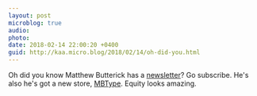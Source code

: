 ```yaml
---
layout: post
microblog: true
audio: 
photo: 
date: 2018-02-14 22:00:20 +0400
guid: http://kaa.micro.blog/2018/02/14/oh-did-you.html
---
```

Oh did you know Matthew Butterick has a [newsletter](https://tinyletter.com/mbutterick/)? Go subscribe. He's also he's got a new store, [MBType](https://mbtype.com). Equity looks amazing.
